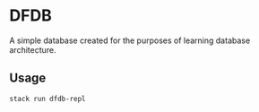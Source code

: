 # DFDB

A simple database created for the purposes of learning database architecture.

## Usage

`stack run dfdb-repl`

